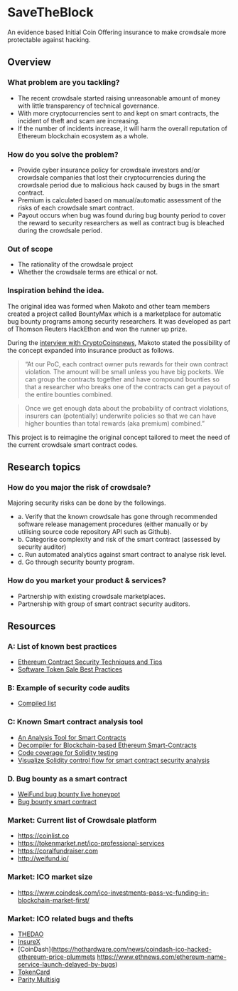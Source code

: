 # SaveTheBlock

An evidence based Initial Coin Offering insurance to make crowdsale more protectable against hacking.

## Overview

### What problem are you tackling?

- The recent crowdsale started raising unreasonable amount of money with little transparency of technical governance.
- With more cryptocurrencies sent to and kept on smart contracts, the incident of theft and scam are increasing.
- If the number of incidents increase, it will harm the overall reputation of Ethereum blockchain ecosystem as a whole.

### How do you solve the problem?

- Provide cyber insurance policy for crowdsale investors and/or crowdsale companies that lost their cryptocurrencies during the crowdsale period due to malicious hack caused by bugs in the smart contract.
- Premium is calculated based on manual/automatic assessment of the risks of each crowdsale smart contract.
- Payout occurs when bug was found during bug bounty period to cover the reward to security researchers as well as contract bug is bleached during the crowdsale period.

### Out of scope

- The rationality of the crowdsale project
- Whether the crowdsale terms are ethical or not.

### Inspiration behind the idea.

The original idea was formed when Makoto and other team members created a project called BountyMax which is a marketplace for automatic bug bounty programs among security researchers. It was developed as part of Thomson Reuters HackEthon and won the runner up prize.

During the [interview with CryptoCoinsnews](https://www.cryptocoinsnews.com/blockchain-based-sports-game-wins-thomson-reuters-hackethon/), Makoto stated the possibility of the concept expanded into insurance product as follows.

>“At our PoC, each contract owner puts rewards for their own contract violation. The amount will be small unless you have big pockets. We can group the contracts together and have compound bounties so that a researcher who breaks one of the contracts can get a payout of the entire bounties combined.

>Once we get enough data about the probability of contract violations, insurers can (potentially) underwrite policies so that we can have higher bounties than total rewards (aka premium) combined.”


This project is to reimagine the original concept tailored to meet the need of the current crowdsale smart contract codes.

## Research topics


### How do you major the risk of crowdsale?

Majoring security risks can be done by the followings.

- a. Verify that the known crowdsale has gone through recommended software release management procedures (either manually or by utilising source code repository API such as Github).
- b. Categorise complexity and risk of the smart contract (assessed by security auditor)
- c. Run automated analytics against smart contract to analyse risk level.
- d. Go through security bounty program.

### How do you market your product & services?

- Partnership with existing crowdsale marketplaces.
- Partnership with group of smart contract security auditors.

## Resources

### A: List of known best practices

- [Ethereum Contract Security Techniques and Tips](https://github.com/ConsenSys/smart-contract-best-practices)
- [Software Token Sale Best Practices](https://github.com/DavidJohnstonCEO/CrowdsaleBestPractices)

### B: Example of security code audits

- [Compiled list](https://docs.google.com/spreadsheets/d/1xZnUTUGPW72ln0_WHvjNaZ-9TM2BMMxB1oK4OyGfmiI/edit?usp=sharing&lipi=urn%3Ali%3Apage%3Ad_flagship3_messaging%3BlSyiQNncRma%2B0GbmrQ4vaw%3D%3D)

### C: Known Smart contract analysis tool

- [An Analysis Tool for Smart Contracts](https://github.com/melonproject/oyente)
- [Decompiler for Blockchain-based Ethereum Smart-Contracts](https://github.com/comaeio/porosity)
- [Code coverage for Solidity testing](https://www.npmjs.com/package/solidity-coverage)
- [Visualize Solidity control flow for smart contract security analysis](https://github.com/raineorshine/solgraph)

### D. Bug bounty as a smart contract

- [WeiFund bug bounty live honeypot](https://weifund.surge.sh/)
- [Bug bounty smart contract](https://github.com/OpenZeppelin/zeppelin-solidity/blob/master/contracts/Bounty.sol)

### Market: Current list of Crowdsale platform

- https://coinlist.co
- https://tokenmarket.net/ico-professional-services
- https://coralfundraiser.com
- http://weifund.io/

### Market: ICO market size

- https://www.coindesk.com/ico-investments-pass-vc-funding-in-blockchain-market-first/

### Market: ICO related bugs and thefts

- [THEDAO](http://www.coindesk.com/understanding-dao-hack-journalists/)
- [InsureX](https://www.reddit.com/r/ethtrader/comments/6mjw57/insurex_twitter_and_slack_have_been_hacked_do_not/)
- [CoinDash](https://hothardware.com/news/coindash-ico-hacked-ethereum-price-plummets
https://www.ethnews.com/ethereum-name-service-launch-delayed-by-bugs)
- [TokenCard](https://www.ethnews.com/tokencard-ico-bug-disproportionately-distributes-tokens)
- [Parity Multisig](https://news.bitcoin.com/ethereums-parity-client-users-lose-millions-multi-sig-hack/)
